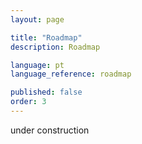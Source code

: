 ```yaml
---
layout: page

title: "Roadmap"
description: Roadmap

language: pt
language_reference: roadmap

published: false
order: 3
---
```


under construction